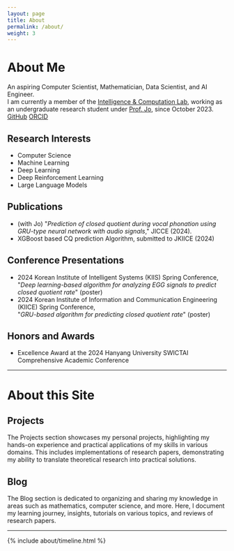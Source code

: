 ```yaml
---
layout: page
title: About
permalink: /about/
weight: 3
---
```


# **About Me**
An aspiring Computer Scientist, Mathematician, Data Scientist, and AI Engineer.<br>
I am currently a member of the [Intelligence & Computation Lab][1], working as an undergraduate research student under [Prof. Jo][2], since October 2023.
<br>
[GitHub][3]
[ORCID][4]

## **Research Interests**

- Computer Science
- Machine Learning
- Deep Learning
- Deep Reinforcement Learning
- Large Language Models

## **Publications**

- (with Jo) "*Prediction of closed quotient during vocal phonation using GRU-type neural network with audio signals*," JICCE (2024).
- XGBoost based CQ prediction Algorithm, submitted to JKIICE (2024)

## **Conference Presentations**

- 2024 Korean Institute of Intelligent Systems (KIIS) Spring Conference,<br>
  "*Deep learning-based algorithm for analyzing EGG signals to predict closed quotient rate*" (poster)
- 2024 Korean Institute of Information and Communication Engineering (KIICE) Spring Conference,<br>
  "*GRU-based algorithm for predicting closed quotient rate*" (poster)

## **Honors and Awards**
- Excellence Award at the 2024 Hanyang University SWICTAI Comprehensive Academic Conference

<!-- Lincense & Certificate -->

***

# **About this Site**

## **Projects**

The Projects section showcases my personal projects, highlighting my hands-on experience and practical applications of my skills in various domains. This includes implementations of research papers, demonstrating my ability to translate theoretical research into practical solutions.

## **Blog**

The Blog section is dedicated to organizing and sharing my knowledge in areas such as mathematics, computer science, and more. Here, I document my learning journey, insights, tutorials on various topics, and reviews of research papers.

<!-- References -->
[1]: https://sites.google.com/view/gwanghyunjo/home
[2]: https://scholar.google.com/citations?hl=ko&user=8BN1dJ7aXgMC&view_op=list_works&sortby=pubdate
[3]: https://github.com/Dexoculus
[4]: https://orcid.org/0009-0007-4713-5892
***

<!--
<div class="row">
{% include about/skills.html title="Programming Skills" source=site.data.programming-skills %}
{% include about/skills.html title="Other Skills" source=site.data.other-skills %}
</div>
-->
<div class="row">
{% include about/timeline.html %}
</div>
